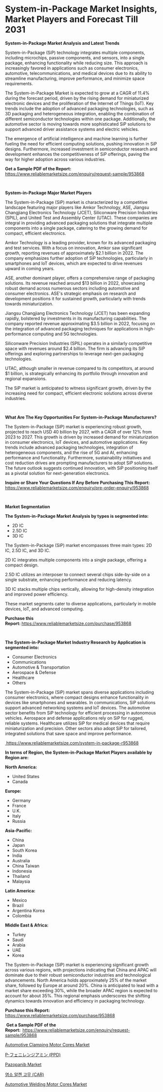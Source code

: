 <p><h1>System-in-Package Market Insights, Market Players and Forecast Till 2031</h1></p><p><strong>System-in-Package Market Analysis and Latest Trends</strong></p>
<p><p>System-in-Package (SiP) technology integrates multiple components, including microchips, passive components, and sensors, into a single package, enhancing functionality while reducing size. This approach is increasingly favored in applications such as consumer electronics, automotive, telecommunications, and medical devices due to its ability to streamline manufacturing, improve performance, and minimize space requirements.</p><p>The System-in-Package Market is expected to grow at a CAGR of 11.4% during the forecast period, driven by the rising demand for miniaturized electronic devices and the proliferation of the Internet of Things (IoT). Key trends include the adoption of advanced packaging technologies, such as 3D packaging and heterogeneous integration, enabling the combination of different semiconductor technologies within one package. Additionally, the automotive sector is moving towards more sophisticated SiP solutions to support advanced driver assistance systems and electric vehicles.</p><p>The emergence of artificial intelligence and machine learning is further fueling the need for efficient computing solutions, pushing innovation in SiP designs. Furthermore, increased investment in semiconductor research and development enhances the competitiveness of SiP offerings, paving the way for higher adoption across various industries.</p></p>
<p><strong>Get a Sample PDF of the Report:&nbsp;</strong> <a href="https://www.reliablemarketsize.com/enquiry/request-sample/953868">https://www.reliablemarketsize.com/enquiry/request-sample/953868</a></p>
<p>&nbsp;</p>
<p><strong>System-in-Package Major Market Players</strong></p>
<p><p>The System-in-Package (SiP) market is characterized by a competitive landscape featuring major players like Amkor Technology, ASE, Jiangsu Changjiang Electronics Technology (JCET), Siliconware Precision Industries (SPIL), and United Test and Assembly Center (UTAC). These companies are integral in providing advanced packaging solutions that integrate multiple components into a single package, catering to the growing demand for compact, efficient electronics.</p><p>Amkor Technology is a leading provider, known for its advanced packaging and test services. With a focus on innovation, Amkor saw significant growth, reporting revenues of approximately $2.1 billion in 2022. The company emphasizes further adoption of SiP technologies, particularly in smartphones and IoT devices, which are expected to drive revenues upward in coming years.</p><p>ASE, another dominant player, offers a comprehensive range of packaging solutions. Its revenue reached around $13 billion in 2022, showcasing robust demand across numerous sectors including automotive and consumer electronics. ASE's strategic emphasis on research and development positions it for sustained growth, particularly with trends towards miniaturization.</p><p>Jiangsu Changjiang Electronics Technology (JCET) has been expanding rapidly, bolstered by investments in its manufacturing capabilities. The company reported revenue approximating $3.5 billion in 2022, focusing on the integration of advanced packaging techniques for applications in high-performance computing and 5G technologies.</p><p>Siliconware Precision Industries (SPIL) operates in a similarly competitive space with revenues around $2.4 billion. The firm is advancing its SiP offerings and exploring partnerships to leverage next-gen packaging technologies.</p><p>UTAC, although smaller in revenue compared to its competitors, at around $1 billion, is strategically enhancing its portfolio through innovation and regional expansions.</p><p>The SiP market is anticipated to witness significant growth, driven by the increasing need for compact, efficient electronic solutions across diverse industries.</p></p>
<p>&nbsp;</p>
<p><strong>What Are The Key Opportunities For System-in-Package Manufacturers?</strong></p>
<p><p>The System-in-Package (SiP) market is experiencing robust growth, projected to reach USD 40 billion by 2027, with a CAGR of over 12% from 2023 to 2027. This growth is driven by increased demand for miniaturization in consumer electronics, IoT devices, and automotive applications. Key trends include advanced packaging technologies, integration of heterogeneous components, and the rise of 5G and AI, enhancing performance and functionality. Furthermore, sustainability initiatives and cost reduction drives are prompting manufacturers to adopt SiP solutions. The future outlook suggests continued innovation, with SiP positioning itself as a pivotal solution for next-generation electronics.</p></p>
<p><strong>Inquire or Share Your Questions If Any Before Purchasing This Report:</strong> <a href="https://www.reliablemarketsize.com/enquiry/pre-order-enquiry/953868">https://www.reliablemarketsize.com/enquiry/pre-order-enquiry/953868</a></p>
<p>&nbsp;</p>
<p><strong>Market Segmentation</strong></p>
<p><strong>The System-in-Package Market Analysis by types is segmented into:</strong></p>
<p><ul><li>2D IC</li><li>2.5D IC</li><li>3D IC</li></ul></p>
<p><p>The System-in-Package (SiP) market encompasses three main types: 2D IC, 2.5D IC, and 3D IC. </p><p>2D IC integrates multiple components into a single package, offering a compact design. </p><p>2.5D IC utilizes an interposer to connect several chips side-by-side on a single substrate, enhancing performance and reducing latency. </p><p>3D IC stacks multiple chips vertically, allowing for high-density integration and improved power efficiency. </p><p>These market segments cater to diverse applications, particularly in mobile devices, IoT, and advanced computing.</p></p>
<p><strong>Purchase this Report:&nbsp;</strong><a href="https://www.reliablemarketsize.com/purchase/953868">https://www.reliablemarketsize.com/purchase/953868</a></p>
<p>&nbsp;</p>
<p><strong>The System-in-Package Market Industry Research by Application is segmented into:</strong></p>
<p><ul><li>Consumer Electronics</li><li>Communications</li><li>Automotive & Transportation</li><li>Aerospace & Defense</li><li>Healthcare</li><li>Others</li></ul></p>
<p><p>The System-in-Package (SiP) market spans diverse applications including consumer electronics, where compact designs enhance functionality in devices like smartphones and wearables. In communications, SiP solutions support advanced networking systems and IoT devices. The automotive sector benefits from SiP technology for efficient processing in autonomous vehicles. Aerospace and defense applications rely on SiP for rugged, reliable systems. Healthcare utilizes SiP for medical devices that require miniaturization and precision. Other sectors also adopt SiP for tailored, integrated solutions that save space and improve performance.</p></p>
<p><a href="https://www.reliablemarketsize.com/system-in-package-r953868">&nbsp;https://www.reliablemarketsize.com/system-in-package-r953868</a></p>
<p><strong>In terms of Region, the System-in-Package Market Players available by Region are:</strong></p>
<p>
    <p> <strong> North America: </strong>
        <ul>
            <li>United States</li>
            <li>Canada</li>
        </ul>
        </p> 
    <p> <strong> Europe: </strong>
        <ul>
            <li>Germany</li>
            <li>France</li>
            <li>U.K.</li>
            <li>Italy</li>
            <li>Russia</li>
        </ul>
        </p> 
    <p> <strong> Asia-Pacific: </strong>
        <ul>
            <li>China</li>
            <li>Japan</li>
            <li>South Korea</li>
            <li>India</li>
            <li>Australia</li>
            <li>China Taiwan</li>
            <li>Indonesia</li>
            <li>Thailand</li>
            <li>Malaysia</li>
        </ul>
        </p> 
    <p> <strong> Latin America: </strong>
        <ul>
            <li>Mexico</li>
            <li>Brazil</li>
            <li>Argentina Korea</li>
            <li>Colombia</li>
        </ul>
        </p> 
    <p> <strong> Middle East & Africa: </strong>
        <ul>
            <li>Turkey</li>
            <li>Saudi</li>
            <li>Arabia</li>
            <li>UAE</li>
            <li>Korea</li>
        </ul>
    </p>
    </p>
<p><p>The System-in-Package (SiP) market is experiencing significant growth across various regions, with projections indicating that China and APAC will dominate due to their robust semiconductor industries and technological advancements. North America holds approximately 25% of the market share, followed by Europe at around 20%. China is anticipated to lead with a market share exceeding 30%, while the broader APAC region is expected to account for about 35%. This regional emphasis underscores the shifting dynamics towards innovation and efficiency in packaging technology.</p></p>
<p><strong>Purchase this Report: </strong><a href="https://www.reliablemarketsize.com/purchase/953868">https://www.reliablemarketsize.com/purchase/953868</a></p>
<p>&nbsp;<strong>Get a Sample PDF of the Report:&nbsp;&nbsp;</strong><a href="https://www.reliablemarketsize.com/enquiry/request-sample/953868">https://www.reliablemarketsize.com/enquiry/request-sample/953868</a></p>
<p><strong></strong></p>
<p><p><a href="https://issuu.com/reportprime-2/docs/automotive-clamping-motor-cores-mar_33fb189f4087b1">Automotive Clamping Motor Cores Market</a></p><p><a href="https://medium.com/@ursulastark1948/p-phenylenediamine-ppd-market-%E3%81%AE%E3%82%B0%E3%83%AD%E3%83%BC%E3%83%90%E3%83%AB%E5%B8%82%E5%A0%B4%E6%A6%82%E8%A6%81%E3%81%AF-%E4%B8%96%E7%95%8C%E3%81%8A%E3%82%88%E3%81%B3%E4%B8%BB%E8%A6%81%E5%B8%82%E5%A0%B4%E3%81%AB%E3%81%8A%E3%81%91%E3%82%8B%E6%A5%AD%E7%95%8C%E3%81%AB%E5%BD%B1%E9%9F%BF%E3%82%92%E4%B8%8E%E3%81%88%E3%82%8B%E4%B8%BB%E8%A6%81%E3%81%AA%E3%83%88%E3%83%AC%E3%83%B3%E3%83%89%E3%81%AB%E3%81%A4%E3%81%84%E3%81%A6-%E7%8B%AC%E8%87%AA%E3%81%AE%E8%A6%96%E7%82%B9%E3%82%92%E6%8F%90%E4%BE%9B%E3%81%97%E3%81%BE%E3%81%99-369e72d7f72d?postPublishedType=initial">P-フェニレンジアミン (PPD)</a></p><p><a href="https://www.linkedin.com/pulse/global-pazopanib-market-status-2024-2031-forecast-region-xw1df?trackingId=RWTsNegWTaKYyHg7d07kwA%3D%3D">Pazopanib Market</a></p><p><a href="https://medium.com/@luigispence46/%EC%84%B8%EA%B3%84-chlorine-alkene-rubber-car-market-%EC%9D%80-2024%EC%97%90%EC%84%9C-2031%EB%A1%9C-%EC%97%B0%ED%8F%89%EA%B7%A0-%EC%A6%9D%EA%B0%80%EC%9C%A8%EC%9D%84-%EB%B3%B4%EC%9D%BC-%EA%B2%83%EC%9C%BC%EB%A1%9C-%EC%98%88%EC%83%81%EB%90%A9%EB%8B%88%EB%8B%A4-3efde0853a10">염소 알켄 고무 (CAR)</a></p><p><a href="https://issuu.com/reportprime-2/docs/automotive-welding-motor-cores-mark_aec09197ebfe58">Automotive Welding Motor Cores Market</a></p></p>